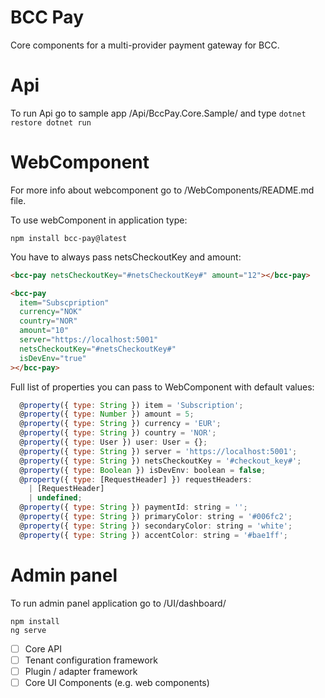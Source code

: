# BCC Pay

Core components for a multi-provider payment gateway for BCC.

# Api

To run Api go to sample app /Api/BccPay.Core.Sample/ and type
`dotnet restore dotnet run`

# WebComponent

For more info about webcomponent go to /WebComponents/README.md file.

To use webComponent in application type:

`npm install bcc-pay@latest`

You have to always pass netsCheckoutKey and amount:

```html
<bcc-pay netsCheckoutKey="#netsCheckoutKey#" amount="12"></bcc-pay>

<bcc-pay
  item="Subscpription"
  currency="NOK"
  country="NOR"
  amount="10"
  server="https://localhost:5001"
  netsCheckoutKey="#netsCheckoutKey#"
  isDevEnv="true"
></bcc-pay>
```

Full list of properties you can pass to WebComponent with default values:

```JavaScript
  @property({ type: String }) item = 'Subscription';
  @property({ type: Number }) amount = 5;
  @property({ type: String }) currency = 'EUR';
  @property({ type: String }) country = 'NOR';
  @property({ type: User }) user: User = {};
  @property({ type: String }) server = 'https://localhost:5001';
  @property({ type: String }) netsCheckoutKey = '#checkout_key#';
  @property({ type: Boolean }) isDevEnv: boolean = false;
  @property({ type: [RequestHeader] }) requestHeaders:
    | [RequestHeader]
    | undefined;
  @property({ type: String }) paymentId: string = '';
  @property({ type: String }) primaryColor: string = '#006fc2';
  @property({ type: String }) secondaryColor: string = 'white';
  @property({ type: String }) accentColor: string = '#bae1ff';
```

# Admin panel

To run admin panel application go to /UI/dashboard/

```
npm install
ng serve
```

- [ ] Core API
- [ ] Tenant configuration framework
- [ ] Plugin / adapter framework
- [ ] Core UI Components (e.g. web components)
